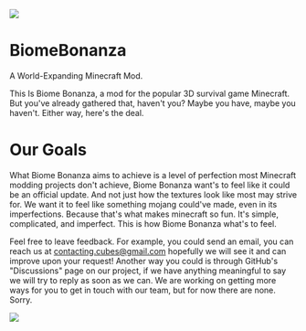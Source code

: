 ![](https://github.com/CyoNearYou/file-storage/blob/extra/minecraft_title_all.png?raw=true)
# BiomeBonanza
A World-Expanding Minecraft Mod.

This Is Biome Bonanza, a mod for the popular 3D survival game Minecraft. But you've already gathered that, haven't you? Maybe you have, maybe you haven't. Either way, here's the deal.

# Our Goals

What Biome Bonanza aims to achieve is a level of perfection most Minecraft modding projects don't achieve, Biome Bonanza want's to feel like it could be an official update. And not just how the textures look like most may strive for. We want it to feel like something mojang could've made, even in its imperfections. Because that's what makes minecraft so fun. It's simple, complicated, and imperfect. This is how Biome Bonanza what's to feel.

Feel free to leave feedback. For example, you could send an email, you can reach us at contacting.cubes@gmail.com hopefully we will see it and can improve upon your request! Another way you could is through GitHub's "Discussions" page on our project, if we have anything meaningful to say we will try to reply as soon as we can. We are working on getting more ways for you to get in touch with our team, but for now there are none. Sorry.


![](https://github.com/CyoNearYou/file-storage/blob/main/file%20(5).png?raw=true)
